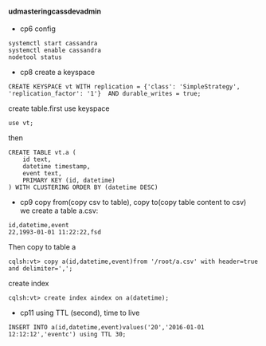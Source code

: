 #### udmasteringcassdevadmin
- cp6 config
```
systemctl start cassandra
systemctl enable cassandra
nodetool status
```
- cp8
create a keyspace
```
CREATE KEYSPACE vt WITH replication = {'class': 'SimpleStrategy', 'replication_factor': '1'}  AND durable_writes = true;
```

create table.first use keyspace
```
use vt;
```
then
```
CREATE TABLE vt.a (
    id text,
    datetime timestamp,
    event text,
    PRIMARY KEY (id, datetime)
) WITH CLUSTERING ORDER BY (datetime DESC)
```

- cp9
copy from(copy csv to table), copy to(copy table content to csv)  
we create a table a.csv:
```
id,datetime,event
22,1993-01-01 11:22:22,fsd
```
Then copy to table a  
```
cqlsh:vt> copy a(id,datetime,event)from '/root/a.csv' with header=true and delimiter=',';
```

create index  
```
cqlsh:vt> create index aindex on a(datetime);
```


- cp11
using TTL (second), time to live
```
INSERT INTO a(id,datetime,event)values('20','2016-01-01 12:12:12','eventc') using TTL 30;
```
